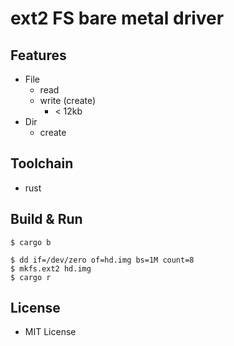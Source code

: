# ext2 FS bare metal driver


## Features
- File
  - read 
  - write (create) 
    - < 12kb 
- Dir
  - create 

## Toolchain
- rust

## Build & Run

```
$ cargo b 
```
```
$ dd if=/dev/zero of=hd.img bs=1M count=8
$ mkfs.ext2 hd.img
$ cargo r

```

## License

- MIT License
